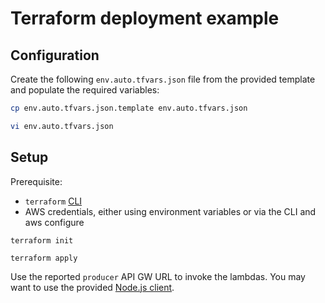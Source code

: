 # Terraform deployment example

## Configuration
Create the following `env.auto.tfvars.json` file from the provided template and populate the required variables:
```bash
cp env.auto.tfvars.json.template env.auto.tfvars.json

vi env.auto.tfvars.json
```

## Setup

Prerequisite:
* `terraform` [CLI](https://www.terraform.io/downloads.html) 
* AWS credentials, either using environment variables or via the CLI and aws configure


```shell
terraform init

terraform apply
```

Use the reported `producer` API GW URL to invoke the lambdas. You may want to use the provided [Node.js client](../client/README.md).
